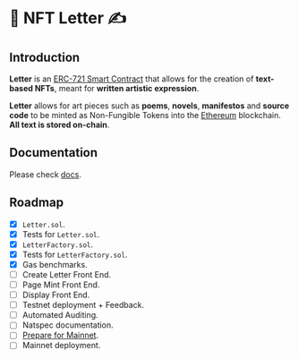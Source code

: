 # 📜 NFT Letter ✍️

## Introduction

**Letter** is an [ERC-721 Smart Contract](http://erc721.org/) that allows for the creation of **text-based NFTs**, meant for **written artistic expression**.

**Letter** allows for art pieces such as **poems**, **novels**, **manifestos** and **source code** to be minted as Non-Fungible Tokens into the [Ethereum](https://ethereum.org/en/) blockchain. **All text is stored on-chain**.

## Documentation

Please check [docs](./docs).

## Roadmap

- [x] `Letter.sol`.
- [x] Tests for `Letter.sol`.
- [x] `LetterFactory.sol`.
- [x] Tests for `LetterFactory.sol`.
- [x] Gas benchmarks.
- [ ] Create Letter Front End.
- [ ] Page Mint Front End.
- [ ] Display Front End.
- [ ] Testnet deployment + Feedback.
- [ ] Automated Auditing.
- [ ] Natspec documentation.
- [ ] [Prepare for Mainnet](https://docs.openzeppelin.com/learn/preparing-for-mainnet).
- [ ] Mainnet deployment.
